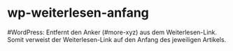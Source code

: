 wp-weiterlesen-anfang
=====================

#WordPress: Entfernt den Anker (#more-xyz) aus dem Weiterlesen-Link. Somit verweist der Weiterlesen-Link auf den Anfang des jeweiligen Artikels.
